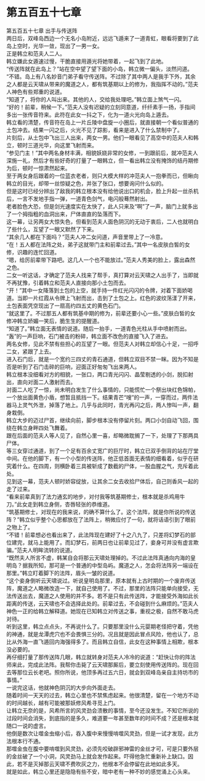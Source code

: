 # 第五百五十七章

第五百五十七章 出手与传送阵\
两日后，双峰岛西边一个无名小岛附近，远远飞遁来了一道青虹，眼看将要到了此岛上空时，光华一敛，现出了一男一女。\
正是韩立和范夫人二人。\
韩立嫌此女遁速过慢，干脆直接用遁光将她带着，一起飞到了此地。\
“传送阵就在此岛上？”站在空中望了望下面的小岛，韩立微一偏头，淡然问道。\
“不错。岛上有八名妙音门弟子看守传送阵。不过除了其中两人是我手下外，其余之人都是云天啸从带来的魔道之人，都有筑基期以上的修为，我指挥不动的。”范夫人神色有些郑重的说道。\
“知道了，将你的人叫出来。其他的人，交给我处理吧。”韩立面上煞气一闪。\
“好的！前辈，稍候一下。”范夫人没有迟疑的立刻同意道，纤纤素手一扬，手指间多出一张传音符来。此符在此女一抖之下，化为一道火光向岛上遁去。\
韩立看的清楚，传音符在岛上一片丘陵中盘旋一小圈后，就直接朝一个看似普通的土包冲去。结果一闪之后，火光不见了踪影，看来是进入了什么禁制中了。\
片刻后，从土包中飞出三人出来，两女一男。他们一眼看见了高空中的范夫人和韩立，顿时三道光华，向这里飞射而来。\
“参见门主！”其中两名身材丰满，相貌妖娆非常的女修，一到跟前后，就冲范夫人深施一礼，然后才有些好奇的打量了一眼韩立，但一看出韩立没有掩饰的结丹期修为后，顿时一惊肃然起来。\
至于两女身后跟着的一位蓝衣老者，则只大模大样的冲范夫人一抱拳而已，但瞅向韩立的目光，却带一丝惊疑之色，并张了张口，想要询问什么似的。\
但是这时已经分辨出了敌我的韩立根本没有给他说出口的机会，脸上升起一丝杀机后，一言不发地手指一弹，一道青色剑气，电闪般蓦然射出。\
老者脸色大恐，但是剑光速度实在太快了，此人只来及“啊”了一声，脑门上就多出了一个拇指粗的血洞出来，尸体直直的坠落而下。\
这一幕，让另两女大惊失色，但看到范夫人面色阴沉的无动于衷后，二人也就明白了些什么，互望了一眼又默然了下来。\
“其余几人都在下面吗？”范夫人冲二女问道，声音里带上了一冷意。\
“在！五人都在法阵之处，弟子这就带门主和前辈过去。”其中一名皮肤白皙的女修，识趣的连忙回道。\
“嗯，给厉前辈带下路吧。这几人一个也不能放过。”范夫人秀美的脸上，露出森然之色。\
二女一听这话，才确定了范夫人找来了帮手，真打算对云天啸之人出手了，当即就不再犹豫，引着韩立和范夫人直接向那小土包而去。\
“开！”其中一女降落到土包的上空，就手持一件红光闪闪的令牌，对着下面娇喝道。当即一片红霞从令牌上飞射而出，击到了土包之上。红色的波纹荡漾了开来，土包表面凭空现出了一扇高约四五丈的黄色石门。\
“就这里了。不过那五人都有筑基中期的修为，前辈还要小心一些。”皮肤白皙的女修冲韩立娇媚一笑后，脆生生的提醒道。\
“知道了。”韩立面无表情的说道。随后一抬手，一道青色光柱从手中喷射而出。\
“轰”的一声巨响，石门被击的粉碎，韩立面不改色的直接飞入了进去。\
两名女修，见此不禁有些担心的互望了一眼。但范夫人对韩立却信心十足，一招呼二女，紧跟了上去。\
进入石门后，就是一个宽约三四丈的青石通道，但韩立双目不禁一眯。因为不知是否是听到了石门击碎的巨响，迎面正好匆匆飞出来两人。\
韩立根本没细看对方的相貌，一张口，两口青光闪闪、晶莹剔透的小剑，脱扣射出，直向对面二人激射而去。\
对面二人吃了一惊，尚未明白发生了什么事情的，只能慌忙一个祭出块红色锦帕，一个放出面黄色小盾，想暂且抵挡一下。结果青芒“嗖”的一声，一穿而过，两件法器马上灵气外泄，掉落了地上。几乎与此同时，青光再闪之后，两人惨叫一声，翻身栽倒。\
韩立大步的迈过尸首，继续向前，脚步根本没有停留片刻。两口小剑自动飞回，围绕在韩立身畔四处飞舞着。\
跟在后面的范夫人等人见了，自然心里一喜，却略微耽搁了一下，处理了下那两具尸体。\
等三女穿过通道，到了一个足有百余丈宽广的巨厅时，韩立已双手倒背的站在厅堂中间。在他的脚下，有一个小型的传送阵，他正低首面无表情的细看着，似乎在研究着什么。在四周，则横卧着三具被斩成了数截的尸体，一股血腥之气，充斥着此处。\
见到这一幕，范夫人顿时娇容绽放，让其余二女去收拾尸体后，自己则香风一起的走了过来。\
“看来前辈真到了法力通玄的地步，对付我等筑基期修士，根本就是杀鸡用牛刀。”此女走到韩立身侧，杏唇轻张的恭维道。\
“筑基期修士，对现在的我来说，的确不算什么了。这个法阵，就是你所说的传送阵？”韩立似乎整个心思都放在了法阵上，稍微应付了一句，就将话语引到了眼前之物上了。\
“不错！前辈想必也看出来了，此法阵现在建好了十之八九了，只差将幻梦石的部位建完，就马上能用了。而幻梦石，前两日也让前辈见过了，妾身可并没有虚言欺骗。”范夫人明眸流转的说道。\
“既然夫人所言不虚，韩某自会将那云天啸处理掉的。不过此法阵真通向内海的皇明岛？据我所知，那可是一个普通的中型岛屿。魔道之人，怎会将法阵另一端设在那里。”韩立盯着脚下的法阵，眉头一皱的说道。\
“这个妾身倒听云天啸说过。听说皇明岛那里，原本就有上古时期的一个废弃传送阵，魔道之人略微改造一下，就自己使用了。不过，那里的法阵只能单向接受，无法传送出去，魔道之人使用的并不多。若不是只有此传送阵，才能接受外海如此长距离的传送，云天啸也不会选择此处的。前辈过去，不会碰到什么麻烦的。”范夫人神色一正的给韩立解释道。她现在已知韩立对传送之事，重视之极，自然不敢马虎对待。\
听到这里，韩立点点头，不再说什么了。只要那里没什么元婴期老怪把守着，凭他的神通，就是龙潭虎穴也不会畏惧三分的。况且就是因此冒点风险，他也认了，总比从外海一直飞遁回内海强得多了。而且韩立自信，此女在这种事情上相欺，根本没必要的。\
再仔细打量了那传送阵几眼，韩立就转身对范夫人冷冷的说道：“赶快让你的阵法师来此，完成此法阵。我帮你击毙了云天啸那厮后，要立刻使用传送阵的。现在回去等那位云长老吧。照你所说，他顶多再过五六日，就会到双峰岛亲自主持坊市的事情。”\
一说完这话，他就神色阴沉的大步向外面走去。\
随着时间一天天的过去，韩立心里也不禁焦虑起来。他很清楚，留在一个地方不动的时间越长，越有可能被那妖修风希寻觅上门。\
让韩立无奈的是，风希所言的风灵劲会溃散的事情，至今还没发生。不知它所说的过段时间会消失，到底指的是多久，难道要一年甚至数年的时间不成？还是根本就随口一说的虚言。\
他倒是数次让噬金虫缩小后，吞入腹中来慢慢啃噬风灵劲，但是一试才发现，此方法根本行不通。\
那噬金虫在腹中要啃噬到风灵劲，必须先咬破辟邪神雷的金丝才可，可是只要外层的金丝破了一个小洞，风灵劲马上就会发作起来。吓得他急忙重新补上缺口。因此，若不是灭掉那云天啸不费吹灰之力，他根本不会停留在此地如此多天。\
就是如此，韩立心里还是隐隐有些不安，暗中老有一种不妙的感觉涌上心头来。
